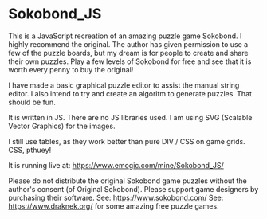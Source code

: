 # Sokobond_JS
This is a JavaScript recreation of an amazing puzzle game Sokobond. I highly recommend the original. The author has given permission to use a few of the puzzle boards, but my dream is for people to create and share their own puzzles. 
Play a few levels of Sokobond for free and see that it is worth every penny to buy the original!

I have made a basic graphical puzzle editor to assist the manual string editor.
I also intend to try and create an algoritm to generate puzzles. That should be fun.

It is written in JS. There are no JS libraries used. I am using SVG (Scalable Vector Graphics) for the images.

I still use tables, as they work better than pure DIV / CSS on game grids. CSS, pthuey!

It is running live at:
https://www.emogic.com/mine/Sokobond_JS/

Please do not distribute the original Sokobond game puzzles without the author's consent (of Original Sokobond). Please support game designers by purchasing their software.
See:
https://www.sokobond.com/
See:
https://www.draknek.org/
for some amazing free puzzle games.
